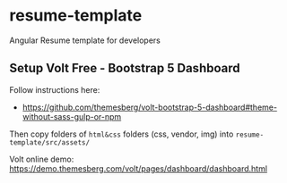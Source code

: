 # resume-template
Angular Resume template for developers


## Setup Volt Free - Bootstrap 5 Dashboard

Follow instructions here:

* https://github.com/themesberg/volt-bootstrap-5-dashboard#theme-without-sass-gulp-or-npm

Then copy folders of `html&css` folders (css, vendor, img) into `resume-template/src/assets/`

Volt online demo: https://demo.themesberg.com/volt/pages/dashboard/dashboard.html
